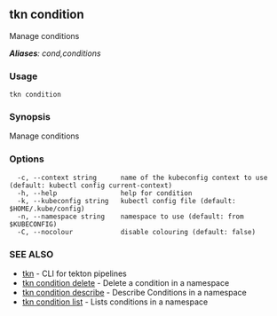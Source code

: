 ## tkn condition

Manage conditions

***Aliases**: cond,conditions*

### Usage

```
tkn condition
```

### Synopsis

Manage conditions

### Options

```
  -c, --context string      name of the kubeconfig context to use (default: kubectl config current-context)
  -h, --help                help for condition
  -k, --kubeconfig string   kubectl config file (default: $HOME/.kube/config)
  -n, --namespace string    namespace to use (default: from $KUBECONFIG)
  -C, --nocolour            disable colouring (default: false)
```

### SEE ALSO

* [tkn](tkn.md)	 - CLI for tekton pipelines
* [tkn condition delete](tkn_condition_delete.md)	 - Delete a condition in a namespace
* [tkn condition describe](tkn_condition_describe.md)	 - Describe Conditions in a namespace
* [tkn condition list](tkn_condition_list.md)	 - Lists conditions in a namespace

